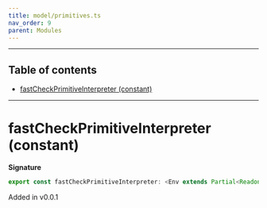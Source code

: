 ```yaml
---
title: model/primitives.ts
nav_order: 9
parent: Modules
---
```


---

<h2 class="text-delta">Table of contents</h2>

- [fastCheckPrimitiveInterpreter (constant)](#fastcheckprimitiveinterpreter-constant)

---

# fastCheckPrimitiveInterpreter (constant)

**Signature**

```ts
export const fastCheckPrimitiveInterpreter: <Env extends Partial<Readonly<Record<"FastCheckURI", any>>>>() => ModelAlgebraPrimitive<"FastCheckURI", Env> = ...
```

Added in v0.0.1
